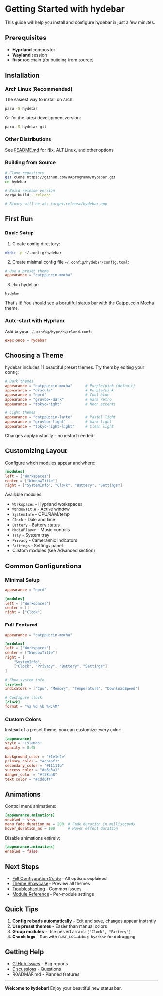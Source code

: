# Getting Started with hydebar

This guide will help you install and configure hydebar in just a few minutes.

## Prerequisites

- **Hyprland** compositor
- **Wayland** session
- **Rust** toolchain (for building from source)

## Installation

### Arch Linux (Recommended)

The easiest way to install on Arch:

```bash
paru -S hydebar
```

Or for the latest development version:

```bash
paru -S hydebar-git
```

### Other Distributions

See [README.md](../README.md#installation) for Nix, ALT Linux, and other options.

### Building from Source

```bash
# Clone repository
git clone https://github.com/RAprogramm/hydebar.git
cd hydebar

# Build release version
cargo build --release

# Binary will be at: target/release/hydebar-app
```

## First Run

### Basic Setup

1. Create config directory:
```bash
mkdir -p ~/.config/hydebar
```

2. Create minimal config file `~/.config/hydebar/config.toml`:
```toml
# Use a preset theme
appearance = "catppuccin-mocha"
```

3. Run hydebar:
```bash
hydebar
```

That's it! You should see a beautiful status bar with the Catppuccin Mocha theme.

### Auto-start with Hyprland

Add to your `~/.config/hypr/hyprland.conf`:

```conf
exec-once = hydebar
```

## Choosing a Theme

hydebar includes 11 beautiful preset themes. Try them by editing your config:

```toml
# Dark themes
appearance = "catppuccin-mocha"      # Purple/pink (default)
appearance = "dracula"               # Purple/pink
appearance = "nord"                  # Cool blue
appearance = "gruvbox-dark"          # Warm retro
appearance = "tokyo-night"           # Neon accents

# Light themes
appearance = "catppuccin-latte"      # Pastel light
appearance = "gruvbox-light"         # Warm light
appearance = "tokyo-night-light"     # Clean light
```

Changes apply instantly - no restart needed!

## Customizing Layout

Configure which modules appear and where:

```toml
[modules]
left = ["Workspaces"]
center = ["WindowTitle"]
right = ["SystemInfo", "Clock", "Battery", "Settings"]
```

Available modules:
- `Workspaces` - Hyprland workspaces
- `WindowTitle` - Active window
- `SystemInfo` - CPU/RAM/temp
- `Clock` - Date and time
- `Battery` - Battery status
- `MediaPlayer` - Music controls
- `Tray` - System tray
- `Privacy` - Camera/mic indicators
- `Settings` - Settings panel
- Custom modules (see Advanced section)

## Common Configurations

### Minimal Setup

```toml
appearance = "nord"

[modules]
left = ["Workspaces"]
center = []
right = ["Clock"]
```

### Full-Featured

```toml
appearance = "catppuccin-mocha"

[modules]
left = ["Workspaces"]
center = ["WindowTitle"]
right = [
    "SystemInfo",
    ["Clock", "Privacy", "Battery", "Settings"]
]

# Show system info
[system]
indicators = ["Cpu", "Memory", "Temperature", "DownloadSpeed"]

# Configure clock
[clock]
format = "%a %d %b %H:%M"
```

### Custom Colors

Instead of a preset theme, you can customize every color:

```toml
[appearance]
style = "Islands"
opacity = 0.95

background_color = "#1e1e2e"
primary_color = "#cba6f7"
secondary_color = "#11111b"
success_color = "#a6e3a1"
danger_color = "#f38ba8"
text_color = "#cdd6f4"
```

## Animations

Control menu animations:

```toml
[appearance.animations]
enabled = true
menu_fade_duration_ms = 200  # Fade duration in milliseconds
hover_duration_ms = 100      # Hover effect duration
```

Disable animations entirely:

```toml
[appearance.animations]
enabled = false
```

## Next Steps

- [Full Configuration Guide](CONFIGURATION.md) - All options explained
- [Theme Showcase](THEMES.md) - Preview all themes
- [Troubleshooting](TROUBLESHOOTING.md) - Common issues
- [Module Reference](MODULES.md) - Per-module settings

## Quick Tips

1. **Config reloads automatically** - Edit and save, changes appear instantly
2. **Use preset themes** - Easier than manual colors
3. **Group modules** - Use nested arrays: `["Clock", "Battery"]`
4. **Check logs** - Run with `RUST_LOG=debug hydebar` for debugging

## Getting Help

- [GitHub Issues](https://github.com/RAprogramm/hydebar/issues) - Bug reports
- [Discussions](https://github.com/RAprogramm/hydebar/discussions) - Questions
- [ROADMAP.md](../ROADMAP.md) - Planned features

---

**Welcome to hydebar!** Enjoy your beautiful new status bar.
